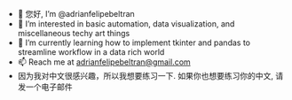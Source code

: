 - 👋 您好, I’m @adrianfelipebeltran
- 👀 I’m interested in basic automation, data visualization, and miscellaneous techy art things
- 🌱 I’m currently learning how to implement tkinter and pandas to streamline workflow in a data rich world
- 📫 Reach me at adrianfelipebeltran@gmail.com
-  因为我对中文很感兴趣，所以我想要练习一下. 如果你也想要练习你的中文, 请发一个电子邮件
<!---
adrianfelipebeltran/adrianfelipebeltran is a ✨ special ✨ repository because its `README.md` (this file) appears on your GitHub profile.
You can click the Preview link to take a look at your changes.
--->
